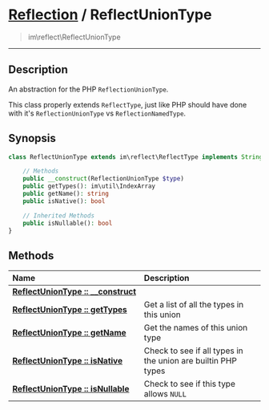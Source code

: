 # [Reflection](reflect.md) / ReflectUnionType
 > im\reflect\ReflectUnionType
____

## Description
An abstraction for the PHP `ReflectionUnionType`.

This class properly extends `ReflectType`, just like
PHP should have done with it's `ReflectionUnionType`
vs `ReflectionNamedType`.

## Synopsis
```php
class ReflectUnionType extends im\reflect\ReflectType implements Stringable {

    // Methods
    public __construct(ReflectionUnionType $type)
    public getTypes(): im\util\IndexArray
    public getName(): string
    public isNative(): bool

    // Inherited Methods
    public isNullable(): bool
}
```

## Methods
| Name | Description |
| :--- | :---------- |
| [__ReflectUnionType&nbsp;::&nbsp;\_\_construct__](reflect-ReflectUnionType-__construct.md) |  |
| [__ReflectUnionType&nbsp;::&nbsp;getTypes__](reflect-ReflectUnionType-getTypes.md) | Get a list of all the types in this union |
| [__ReflectUnionType&nbsp;::&nbsp;getName__](reflect-ReflectUnionType-getName.md) | Get the names of this union type |
| [__ReflectUnionType&nbsp;::&nbsp;isNative__](reflect-ReflectUnionType-isNative.md) | Check to see if all types in the union are builtin PHP types |
| [__ReflectUnionType&nbsp;::&nbsp;isNullable__](reflect-ReflectUnionType-isNullable.md) | Check to see if this type allows `NULL` |

